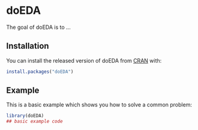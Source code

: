 # doEDA

<!-- badges: start -->
<!-- badges: end -->

The goal of doEDA is to ...

## Installation

You can install the released version of doEDA from [CRAN](https://CRAN.R-project.org) with:

``` r
install.packages("doEDA")
```

## Example

This is a basic example which shows you how to solve a common problem:

``` r
library(doEDA)
## basic example code
```

